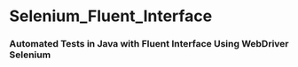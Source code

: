 # Selenium_Fluent_Interface
### Automated Tests in Java with Fluent Interface Using WebDriver Selenium
